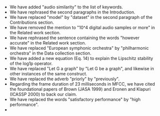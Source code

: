 * We have added "audio similarity" to the list of keywords.
* We have rephrased the second paragraphs in the Introduction.
* We have replaced "model" by "dataset" in the second paragraph of the Contributions section.
* We have removed the mention to "10^4 digital audio samples or more" in the Related work section.
* We have rephrased the sentence containing the words "however accurate" in the Related work section.
* We have replaced "European symphonic orchestra" by "philharmonic orchestra" in the Data collection section.
* We have added a new equation (Eq. 14) to explain the Lipschitz stability of the log1p operator.
* We have replaced "Let G a graph" by "Let G be a graph", and likewise in other instances of the same construct.
* We have replaced the adverb "priorly" by "previously".
* Regarding the frame duration of 23 milliseconds in MFCC, we have cited the foundational papers of Brown (JASA 1999) and Eronen and Klapuri (ICASSP 2000) to back our claim.
* We have replaced the words "satisfactory performance" by "high performance".
* 